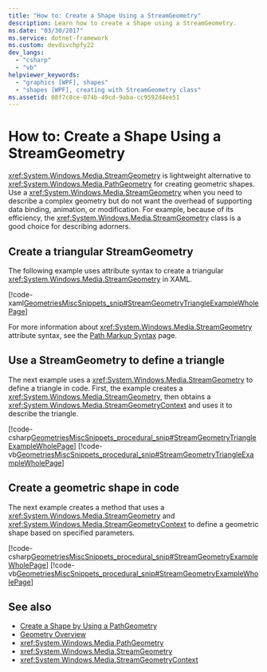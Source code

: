 ```yaml
---
title: "How to: Create a Shape Using a StreamGeometry"
description: Learn how to create a Shape using a StreamGeometry.
ms.date: "03/30/2017"
ms.service: dotnet-framework
ms.custom: devdivchpfy22
dev_langs: 
  - "csharp"
  - "vb"
helpviewer_keywords: 
  - "graphics [WPF], shapes"
  - "shapes [WPF], creating with StreamGeometry class"
ms.assetid: 08f7c8ce-074b-49cd-9aba-cc9592d4ee51
---
```

# How to: Create a Shape Using a StreamGeometry

<xref:System.Windows.Media.StreamGeometry> is lightweight alternative to <xref:System.Windows.Media.PathGeometry> for creating geometric shapes. Use a <xref:System.Windows.Media.StreamGeometry> when you need to describe a complex geometry but do not want the overhead of supporting data binding, animation, or modification. For example, because of its efficiency, the <xref:System.Windows.Media.StreamGeometry> class is a good choice for describing adorners.  
  
## Create a triangular StreamGeometry

 The following example uses attribute syntax to create a triangular <xref:System.Windows.Media.StreamGeometry> in XAML.  
  
 [!code-xaml[GeometriesMiscSnippets_snip#StreamGeometryTriangleExampleWholePage](~/samples/snippets/xaml/VS_Snippets_Wpf/GeometriesMiscSnippets_snip/XAML/StreamGeometryExample.xaml#streamgeometrytriangleexamplewholepage)]  
  
 For more information about <xref:System.Windows.Media.StreamGeometry> attribute syntax, see the [Path Markup Syntax](path-markup-syntax.md) page.  
  
## Use a StreamGeometry to define a triangle

 The next example uses a <xref:System.Windows.Media.StreamGeometry> to define a triangle in code. First, the example creates a <xref:System.Windows.Media.StreamGeometry>, then obtains a <xref:System.Windows.Media.StreamGeometryContext> and uses it to describe the triangle.  
  
 [!code-csharp[GeometriesMiscSnippets_procedural_snip#StreamGeometryTriangleExampleWholePage](~/samples/snippets/csharp/VS_Snippets_Wpf/GeometriesMiscSnippets_procedural_snip/CSharp/StreamGeometryTriangleExample.cs#streamgeometrytriangleexamplewholepage)]
 [!code-vb[GeometriesMiscSnippets_procedural_snip#StreamGeometryTriangleExampleWholePage](~/samples/snippets/visualbasic/VS_Snippets_Wpf/GeometriesMiscSnippets_procedural_snip/visualbasic/streamgeometrytriangleexample.vb#streamgeometrytriangleexamplewholepage)]  
  
## Create a geometric shape in code

 The next example creates a method that uses a <xref:System.Windows.Media.StreamGeometry> and <xref:System.Windows.Media.StreamGeometryContext> to define a geometric shape based on specified parameters.  
  
 [!code-csharp[GeometriesMiscSnippets_procedural_snip#StreamGeometryExampleWholePage](~/samples/snippets/csharp/VS_Snippets_Wpf/GeometriesMiscSnippets_procedural_snip/CSharp/StreamGeometryExample.cs#streamgeometryexamplewholepage)]
 [!code-vb[GeometriesMiscSnippets_procedural_snip#StreamGeometryExampleWholePage](~/samples/snippets/visualbasic/VS_Snippets_Wpf/GeometriesMiscSnippets_procedural_snip/visualbasic/streamgeometryexample.vb#streamgeometryexamplewholepage)]  
  
## See also

- [Create a Shape by Using a PathGeometry](how-to-create-a-shape-by-using-a-pathgeometry.md)
- [Geometry Overview](geometry-overview.md)
- <xref:System.Windows.Media.PathGeometry>
- <xref:System.Windows.Media.StreamGeometry>
- <xref:System.Windows.Media.StreamGeometryContext>
